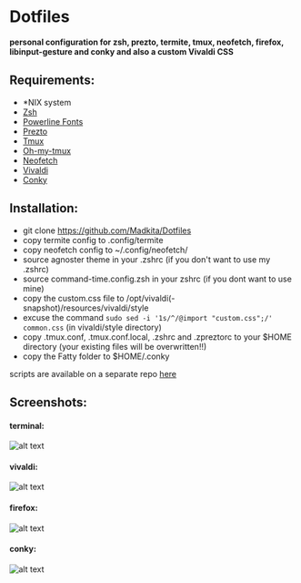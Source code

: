# Dotfiles

**personal configuration for zsh, prezto, termite, tmux, neofetch, firefox, libinput-gesture and conky and also a custom Vivaldi CSS**

## **Requirements:**
- \*NIX system 
- [Zsh](https://github.com/robbyrussell/oh-my-zsh/wiki/Installing-ZSH)
- [Powerline Fonts](https://github.com/powerline/fonts)
- [Prezto](https://github.com/sorin-ionescu/prezto)
- [Tmux](https://github.com/tmux/tmux)
- [Oh-my-tmux](https://github.com/gpakosz/.tmux)
- [Neofetch](https://github.com/dylanaraps/neofetch/wiki/Installation)
- [Vivaldi](https://vivaldi.net)
- [Conky](https://github.com/brndnmtthws/conky) 

## **Installation:**
- git clone https://github.com/Madkita/Dotfiles
- copy termite config to .config/termite
- copy neofetch config to ~/.config/neofetch/
- source agnoster theme in your .zshrc (if you don't want to use my .zshrc)
- source command-time.config.zsh in your zshrc (if you dont want to use mine)
- copy the custom.css file to /opt/vivaldi(-snapshot)/resources/vivaldi/style
- excuse the command `sudo sed -i '1s/^/@import "custom.css";/' common.css` (in vivaldi/style directory)
- copy .tmux.conf, .tmux.conf.local, .zshrc and .zpreztorc to your $HOME directory (your existing files will be overwritten!!)
- copy the Fatty folder to $HOME/.conky

scripts are available on a separate repo [here](http://github.com/madkita/Scripts)


## **Screenshots:**

#### terminal:
![alt text](https://raw.githubusercontent.com/Madkita/Dotfiles/master/Screenshot.png)

#### vivaldi:

![alt text](https://raw.githubusercontent.com/Madkita/Dotfiles/master/Screens/Screenshot_20180221_165653.png)

#### firefox:

![alt text](https://raw.githubusercontent.com/Madkita/Dotfiles/master/Screens/Screenshot_20180221_165718.png)
#### conky:

![alt text](https://raw.githubusercontent.com/Madkita/Dotfiles/master/Fatty/preview.png)